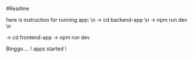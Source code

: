 #Readme 

here is instruction for running app: \n
-> cd backend-app \n
-> npm run dev \n

-> cd frontend-app
-> npm run dev

Binggo.... ! apps started !